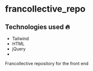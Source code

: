 # francollective_repo
## Technologies used 🔥
- Tailwind
- HTML
- jQuery
- 
Francollective repository for the front end
